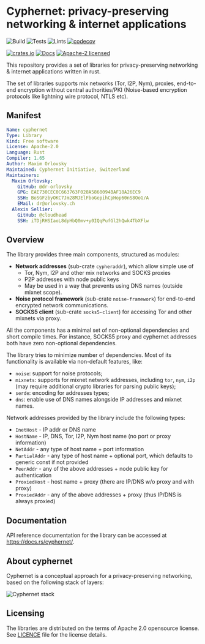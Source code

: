 # Cyphernet: privacy-preserving networking & internet applications

![Build](https://github.com/Cyphernet-WG/rust-cyphernet/workflows/Build/badge.svg)
![Tests](https://github.com/Cyphernet-WG/rust-cyphernet/workflows/Tests/badge.svg)
![Lints](https://github.com/Cyphernet-WG/rust-cyphernet/workflows/Lints/badge.svg)
[![codecov](https://codecov.io/gh/Cyphernet-WG/rust-cyphernet/branch/master/graph/badge.svg)](https://codecov.io/gh/Cyphernet-WG/rust-cyphernet)

[![crates.io](https://img.shields.io/crates/v/cyphernet)](https://crates.io/crates/cyphernet)
[![Docs](https://docs.rs/cyphernet/badge.svg)](https://docs.rs/cyphernet)
[![Apache-2 licensed](https://img.shields.io/crates/l/cyphernet)](./LICENSE)

This repository provides a set of libraries for privacy-preserving networking & 
internet applications written in rust.

The set of libraries supports mix networks (Tor, I2P, Nym), proxies, end-to-end
encryption without central authorities/PKI (Noise-based encryption protocols 
like lightning wire protocol, NTLS etc).

## Manifest

```yaml
Name: cyphernet
Type: Library
Kind: Free software
License: Apache-2.0
Language: Rust
Compiler: 1.65
Author: Maxim Orlovsky
Maintained: Cyphernet Initiative, Switzerland
Maintainers:
  Maxim Orlovsky:
    GitHub: @dr-orlovsky
    GPG: EAE730CEC0C663763F028A5860094BAF18A26EC9
    SSH: BoSGFzbyOKC7Jm28MJElFboGepihCpHop60nS8OoG/A
    EMail: dr@orlovsky.ch
  Alexis Sellier:
    GitHub: @cloudhead
    SSH: iTDjRHSIaoL8dpHbQ0mv+y0IQqPufGl2hQwk4TbXFlw
```

## Overview

The library provides three main components, structured as modules:
- **Network addresses** (sub-crate `cypheraddr`), which allow simple use of
    - Tor, Nym, I2P and other mix networks and SOCKS proxies
    - P2P addresses with node public keys
    - May be used in a way that prevents using DNS names (outside mixnet scope).
- **Noise protocol framework** (sub-crate `noise-framework`) for end-to-end
  encrypted network communications.
- **SOCKS5 client** (sub-crate `socks5-client`) for accessing Tor and other
  mixnets via proxy.

All the components has a minimal set of non-optional dependencies and short
compile times. For instance, SOCKS5 proxy and cyphernet addresses both have zero 
non-optional dependencies.

The library tries to minimize number of dependencies. Most of its functionality
is available via non-default features, like:
- `noise`: support for noise protocols;
- `mixnets`: supports for mixnet network addresses, including `tor`, `nym`, 
  `i2p` (may require additional crypto libraries for parsing public keys);
- `serde`: encoding for addresses types;
- `dns`: enable use of DNS names alongside IP addresses and mixnet names.

Network addresses provided by the library include the following types:
* `InetHost` - IP addr or DNS name
* `HostName` - IP, DNS, Tor, I2P, Nym host name (no port or proxy information)
* `NetAddr` - any type of host name + port information
* `PartialAddr` - any type of host name + optional port, which defaults to 
                  generic const if not provided
* `PeerAddr` - any of the above addresses + node public key for authentication
* `ProxiedHost` - host name + proxy (there are IP/DNS w/o proxy and with proxy)
* `ProxiedAddr` - any of the above addresses + proxy (thus IP/DNS is always 
                  proxied)


## Documentation

API reference documentation for the library can be accessed at
<https://docs.rs/cyphernet/>.


## About cyphernet

Cyphernet is a conceptual approach for a privacy-preserving networking, based on
the following stack of layers:

![Cyphernet stack](https://raw.githubusercontent.com/Cyphernet-WG/rust-cyphernet/master/assets/cyphernet-stack.svg)


## Licensing

The libraries are distributed on the terms of Apache 2.0 opensource license.
See [LICENCE](LICENSE) file for the license details.
